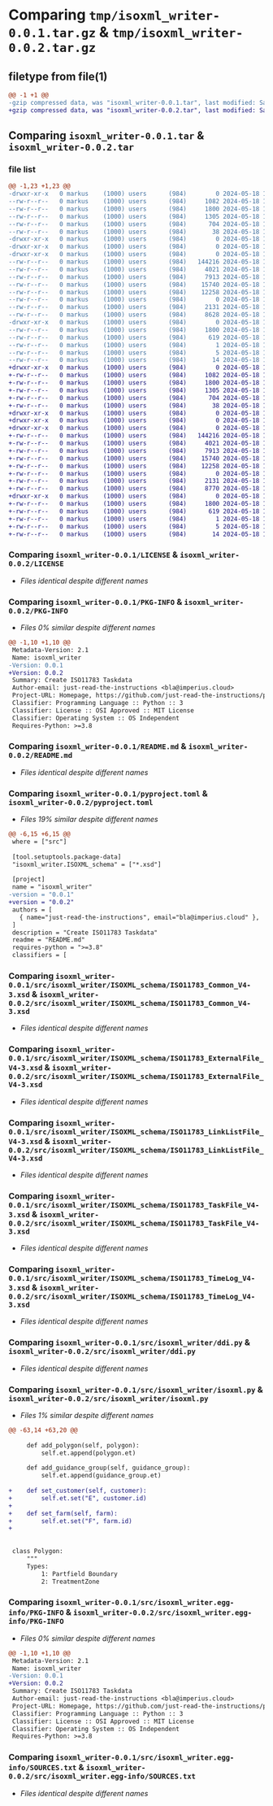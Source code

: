 # Comparing `tmp/isoxml_writer-0.0.1.tar.gz` & `tmp/isoxml_writer-0.0.2.tar.gz`

## filetype from file(1)

```diff
@@ -1 +1 @@
-gzip compressed data, was "isoxml_writer-0.0.1.tar", last modified: Sat May 18 10:58:20 2024, max compression
+gzip compressed data, was "isoxml_writer-0.0.2.tar", last modified: Sat May 18 11:48:10 2024, max compression
```

## Comparing `isoxml_writer-0.0.1.tar` & `isoxml_writer-0.0.2.tar`

### file list

```diff
@@ -1,23 +1,23 @@
-drwxr-xr-x   0 markus    (1000) users      (984)        0 2024-05-18 10:58:20.861694 isoxml_writer-0.0.1/
--rw-r--r--   0 markus    (1000) users      (984)     1082 2024-05-18 10:12:35.000000 isoxml_writer-0.0.1/LICENSE
--rw-r--r--   0 markus    (1000) users      (984)     1800 2024-05-18 10:58:20.861694 isoxml_writer-0.0.1/PKG-INFO
--rw-r--r--   0 markus    (1000) users      (984)     1305 2024-05-18 10:52:16.000000 isoxml_writer-0.0.1/README.md
--rw-r--r--   0 markus    (1000) users      (984)      704 2024-05-18 10:50:39.000000 isoxml_writer-0.0.1/pyproject.toml
--rw-r--r--   0 markus    (1000) users      (984)       38 2024-05-18 10:58:20.861694 isoxml_writer-0.0.1/setup.cfg
-drwxr-xr-x   0 markus    (1000) users      (984)        0 2024-05-18 10:58:20.858361 isoxml_writer-0.0.1/src/
-drwxr-xr-x   0 markus    (1000) users      (984)        0 2024-05-18 10:58:20.861694 isoxml_writer-0.0.1/src/isoxml_writer/
-drwxr-xr-x   0 markus    (1000) users      (984)        0 2024-05-18 10:58:20.861694 isoxml_writer-0.0.1/src/isoxml_writer/ISOXML_schema/
--rw-r--r--   0 markus    (1000) users      (984)   144216 2024-05-18 10:08:08.000000 isoxml_writer-0.0.1/src/isoxml_writer/ISOXML_schema/ISO11783_Common_V4-3.xsd
--rw-r--r--   0 markus    (1000) users      (984)     4021 2024-05-18 10:08:08.000000 isoxml_writer-0.0.1/src/isoxml_writer/ISOXML_schema/ISO11783_ExternalFile_V4-3.xsd
--rw-r--r--   0 markus    (1000) users      (984)     7913 2024-05-18 10:08:08.000000 isoxml_writer-0.0.1/src/isoxml_writer/ISOXML_schema/ISO11783_LinkListFile_V4-3.xsd
--rw-r--r--   0 markus    (1000) users      (984)    15740 2024-05-18 10:08:08.000000 isoxml_writer-0.0.1/src/isoxml_writer/ISOXML_schema/ISO11783_TaskFile_V4-3.xsd
--rw-r--r--   0 markus    (1000) users      (984)    12258 2024-05-18 10:08:08.000000 isoxml_writer-0.0.1/src/isoxml_writer/ISOXML_schema/ISO11783_TimeLog_V4-3.xsd
--rw-r--r--   0 markus    (1000) users      (984)        0 2024-05-18 10:06:57.000000 isoxml_writer-0.0.1/src/isoxml_writer/__init__.py
--rw-r--r--   0 markus    (1000) users      (984)     2131 2024-05-18 10:07:37.000000 isoxml_writer-0.0.1/src/isoxml_writer/ddi.py
--rw-r--r--   0 markus    (1000) users      (984)     8628 2024-05-18 10:43:41.000000 isoxml_writer-0.0.1/src/isoxml_writer/isoxml.py
-drwxr-xr-x   0 markus    (1000) users      (984)        0 2024-05-18 10:58:20.861694 isoxml_writer-0.0.1/src/isoxml_writer.egg-info/
--rw-r--r--   0 markus    (1000) users      (984)     1800 2024-05-18 10:58:20.000000 isoxml_writer-0.0.1/src/isoxml_writer.egg-info/PKG-INFO
--rw-r--r--   0 markus    (1000) users      (984)      619 2024-05-18 10:58:20.000000 isoxml_writer-0.0.1/src/isoxml_writer.egg-info/SOURCES.txt
--rw-r--r--   0 markus    (1000) users      (984)        1 2024-05-18 10:58:20.000000 isoxml_writer-0.0.1/src/isoxml_writer.egg-info/dependency_links.txt
--rw-r--r--   0 markus    (1000) users      (984)        5 2024-05-18 10:58:20.000000 isoxml_writer-0.0.1/src/isoxml_writer.egg-info/requires.txt
--rw-r--r--   0 markus    (1000) users      (984)       14 2024-05-18 10:58:20.000000 isoxml_writer-0.0.1/src/isoxml_writer.egg-info/top_level.txt
+drwxr-xr-x   0 markus    (1000) users      (984)        0 2024-05-18 11:48:10.485387 isoxml_writer-0.0.2/
+-rw-r--r--   0 markus    (1000) users      (984)     1082 2024-05-18 10:12:35.000000 isoxml_writer-0.0.2/LICENSE
+-rw-r--r--   0 markus    (1000) users      (984)     1800 2024-05-18 11:48:10.485387 isoxml_writer-0.0.2/PKG-INFO
+-rw-r--r--   0 markus    (1000) users      (984)     1305 2024-05-18 10:52:16.000000 isoxml_writer-0.0.2/README.md
+-rw-r--r--   0 markus    (1000) users      (984)      704 2024-05-18 11:47:31.000000 isoxml_writer-0.0.2/pyproject.toml
+-rw-r--r--   0 markus    (1000) users      (984)       38 2024-05-18 11:48:10.485387 isoxml_writer-0.0.2/setup.cfg
+drwxr-xr-x   0 markus    (1000) users      (984)        0 2024-05-18 11:48:10.485387 isoxml_writer-0.0.2/src/
+drwxr-xr-x   0 markus    (1000) users      (984)        0 2024-05-18 11:48:10.485387 isoxml_writer-0.0.2/src/isoxml_writer/
+drwxr-xr-x   0 markus    (1000) users      (984)        0 2024-05-18 11:48:10.485387 isoxml_writer-0.0.2/src/isoxml_writer/ISOXML_schema/
+-rw-r--r--   0 markus    (1000) users      (984)   144216 2024-05-18 10:08:08.000000 isoxml_writer-0.0.2/src/isoxml_writer/ISOXML_schema/ISO11783_Common_V4-3.xsd
+-rw-r--r--   0 markus    (1000) users      (984)     4021 2024-05-18 10:08:08.000000 isoxml_writer-0.0.2/src/isoxml_writer/ISOXML_schema/ISO11783_ExternalFile_V4-3.xsd
+-rw-r--r--   0 markus    (1000) users      (984)     7913 2024-05-18 10:08:08.000000 isoxml_writer-0.0.2/src/isoxml_writer/ISOXML_schema/ISO11783_LinkListFile_V4-3.xsd
+-rw-r--r--   0 markus    (1000) users      (984)    15740 2024-05-18 10:08:08.000000 isoxml_writer-0.0.2/src/isoxml_writer/ISOXML_schema/ISO11783_TaskFile_V4-3.xsd
+-rw-r--r--   0 markus    (1000) users      (984)    12258 2024-05-18 10:08:08.000000 isoxml_writer-0.0.2/src/isoxml_writer/ISOXML_schema/ISO11783_TimeLog_V4-3.xsd
+-rw-r--r--   0 markus    (1000) users      (984)        0 2024-05-18 10:06:57.000000 isoxml_writer-0.0.2/src/isoxml_writer/__init__.py
+-rw-r--r--   0 markus    (1000) users      (984)     2131 2024-05-18 10:07:37.000000 isoxml_writer-0.0.2/src/isoxml_writer/ddi.py
+-rw-r--r--   0 markus    (1000) users      (984)     8770 2024-05-18 11:44:21.000000 isoxml_writer-0.0.2/src/isoxml_writer/isoxml.py
+drwxr-xr-x   0 markus    (1000) users      (984)        0 2024-05-18 11:48:10.485387 isoxml_writer-0.0.2/src/isoxml_writer.egg-info/
+-rw-r--r--   0 markus    (1000) users      (984)     1800 2024-05-18 11:48:10.000000 isoxml_writer-0.0.2/src/isoxml_writer.egg-info/PKG-INFO
+-rw-r--r--   0 markus    (1000) users      (984)      619 2024-05-18 11:48:10.000000 isoxml_writer-0.0.2/src/isoxml_writer.egg-info/SOURCES.txt
+-rw-r--r--   0 markus    (1000) users      (984)        1 2024-05-18 11:48:10.000000 isoxml_writer-0.0.2/src/isoxml_writer.egg-info/dependency_links.txt
+-rw-r--r--   0 markus    (1000) users      (984)        5 2024-05-18 11:48:10.000000 isoxml_writer-0.0.2/src/isoxml_writer.egg-info/requires.txt
+-rw-r--r--   0 markus    (1000) users      (984)       14 2024-05-18 11:48:10.000000 isoxml_writer-0.0.2/src/isoxml_writer.egg-info/top_level.txt
```

### Comparing `isoxml_writer-0.0.1/LICENSE` & `isoxml_writer-0.0.2/LICENSE`

 * *Files identical despite different names*

### Comparing `isoxml_writer-0.0.1/PKG-INFO` & `isoxml_writer-0.0.2/PKG-INFO`

 * *Files 0% similar despite different names*

```diff
@@ -1,10 +1,10 @@
 Metadata-Version: 2.1
 Name: isoxml_writer
-Version: 0.0.1
+Version: 0.0.2
 Summary: Create ISO11783 Taskdata
 Author-email: just-read-the-instructions <bla@imperius.cloud>
 Project-URL: Homepage, https://github.com/just-read-the-instructions/python-isoxml-writer
 Classifier: Programming Language :: Python :: 3
 Classifier: License :: OSI Approved :: MIT License
 Classifier: Operating System :: OS Independent
 Requires-Python: >=3.8
```

### Comparing `isoxml_writer-0.0.1/README.md` & `isoxml_writer-0.0.2/README.md`

 * *Files identical despite different names*

### Comparing `isoxml_writer-0.0.1/pyproject.toml` & `isoxml_writer-0.0.2/pyproject.toml`

 * *Files 19% similar despite different names*

```diff
@@ -6,15 +6,15 @@
 where = ["src"]
 
 [tool.setuptools.package-data]
 "isoxml_writer.ISOXML_schema" = ["*.xsd"]
 
 [project]
 name = "isoxml_writer"
-version = "0.0.1"
+version = "0.0.2"
 authors = [
   { name="just-read-the-instructions", email="bla@imperius.cloud" },
 ]
 description = "Create ISO11783 Taskdata"
 readme = "README.md"
 requires-python = ">=3.8"
 classifiers = [
```

### Comparing `isoxml_writer-0.0.1/src/isoxml_writer/ISOXML_schema/ISO11783_Common_V4-3.xsd` & `isoxml_writer-0.0.2/src/isoxml_writer/ISOXML_schema/ISO11783_Common_V4-3.xsd`

 * *Files identical despite different names*

### Comparing `isoxml_writer-0.0.1/src/isoxml_writer/ISOXML_schema/ISO11783_ExternalFile_V4-3.xsd` & `isoxml_writer-0.0.2/src/isoxml_writer/ISOXML_schema/ISO11783_ExternalFile_V4-3.xsd`

 * *Files identical despite different names*

### Comparing `isoxml_writer-0.0.1/src/isoxml_writer/ISOXML_schema/ISO11783_LinkListFile_V4-3.xsd` & `isoxml_writer-0.0.2/src/isoxml_writer/ISOXML_schema/ISO11783_LinkListFile_V4-3.xsd`

 * *Files identical despite different names*

### Comparing `isoxml_writer-0.0.1/src/isoxml_writer/ISOXML_schema/ISO11783_TaskFile_V4-3.xsd` & `isoxml_writer-0.0.2/src/isoxml_writer/ISOXML_schema/ISO11783_TaskFile_V4-3.xsd`

 * *Files identical despite different names*

### Comparing `isoxml_writer-0.0.1/src/isoxml_writer/ISOXML_schema/ISO11783_TimeLog_V4-3.xsd` & `isoxml_writer-0.0.2/src/isoxml_writer/ISOXML_schema/ISO11783_TimeLog_V4-3.xsd`

 * *Files identical despite different names*

### Comparing `isoxml_writer-0.0.1/src/isoxml_writer/ddi.py` & `isoxml_writer-0.0.2/src/isoxml_writer/ddi.py`

 * *Files identical despite different names*

### Comparing `isoxml_writer-0.0.1/src/isoxml_writer/isoxml.py` & `isoxml_writer-0.0.2/src/isoxml_writer/isoxml.py`

 * *Files 1% similar despite different names*

```diff
@@ -63,14 +63,20 @@
 
     def add_polygon(self, polygon):
         self.et.append(polygon.et)
 
     def add_guidance_group(self, guidance_group):
         self.et.append(guidance_group.et)
 
+    def set_customer(self, customer):
+        self.et.set("E", customer.id)
+
+    def set_farm(self, farm):
+        self.et.set("F", farm.id)
+
 
 
 class Polygon:
     """
     Types:
         1: Partfield Boundary
         2: TreatmentZone
```

### Comparing `isoxml_writer-0.0.1/src/isoxml_writer.egg-info/PKG-INFO` & `isoxml_writer-0.0.2/src/isoxml_writer.egg-info/PKG-INFO`

 * *Files 0% similar despite different names*

```diff
@@ -1,10 +1,10 @@
 Metadata-Version: 2.1
 Name: isoxml_writer
-Version: 0.0.1
+Version: 0.0.2
 Summary: Create ISO11783 Taskdata
 Author-email: just-read-the-instructions <bla@imperius.cloud>
 Project-URL: Homepage, https://github.com/just-read-the-instructions/python-isoxml-writer
 Classifier: Programming Language :: Python :: 3
 Classifier: License :: OSI Approved :: MIT License
 Classifier: Operating System :: OS Independent
 Requires-Python: >=3.8
```

### Comparing `isoxml_writer-0.0.1/src/isoxml_writer.egg-info/SOURCES.txt` & `isoxml_writer-0.0.2/src/isoxml_writer.egg-info/SOURCES.txt`

 * *Files identical despite different names*

